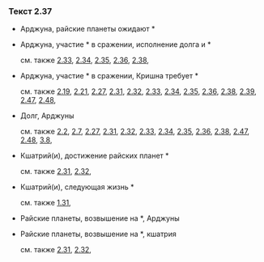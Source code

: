 ### Текст 2.37
	
- Арджуна, райские планеты ожидают \*

	
- Арджуна, участие \* в сражении, исполнение долга и \*

	см. также  [2.33](../02/0233.md),  [2.34](../02/0234.md),  [2.35](../02/0235.md),  [2.36](../02/0236.md),  [2.38](../02/0238.md), 
	
- Арджуна, участие \* в сражении, Кришна требует \*

	см. также  [2.19](../02/0219.md),  [2.21](../02/0221.md),  [2.27](../02/0227.md),  [2.31](../02/0231.md),  [2.32](../02/0232.md),  [2.33](../02/0233.md),  [2.34](../02/0234.md),  [2.35](../02/0235.md),  [2.36](../02/0236.md),  [2.38](../02/0238.md),  [2.39](../02/0239.md),  [2.47](../02/0247.md),  [2.48](../02/0248.md), 
	
- Долг, Арджуны

	см. также  [2.2](../02/0202.md),  [2.7](../02/0207.md),  [2.27](../02/0227.md),  [2.31](../02/0231.md),  [2.32](../02/0232.md),  [2.33](../02/0233.md),  [2.34](../02/0234.md),  [2.35](../02/0235.md),  [2.36](../02/0236.md),  [2.38](../02/0238.md),  [2.47](../02/0247.md),  [2.48](../02/0248.md),  [3.8](../03/0308.md), 
	
- Кшатрий(и), достижение райских планет \*

	см. также  [2.31](../02/0231.md),  [2.32](../02/0232.md), 
	
- Кшатрий(и), следующая жизнь \*

	см. также  [1.31](../01/0131.md), 
	
- Райские планеты, возвышение на \*, Арджуны

	
- Райские планеты, возвышение на \*, кшатрия

	см. также  [2.31](../02/0231.md),  [2.32](../02/0232.md), 
